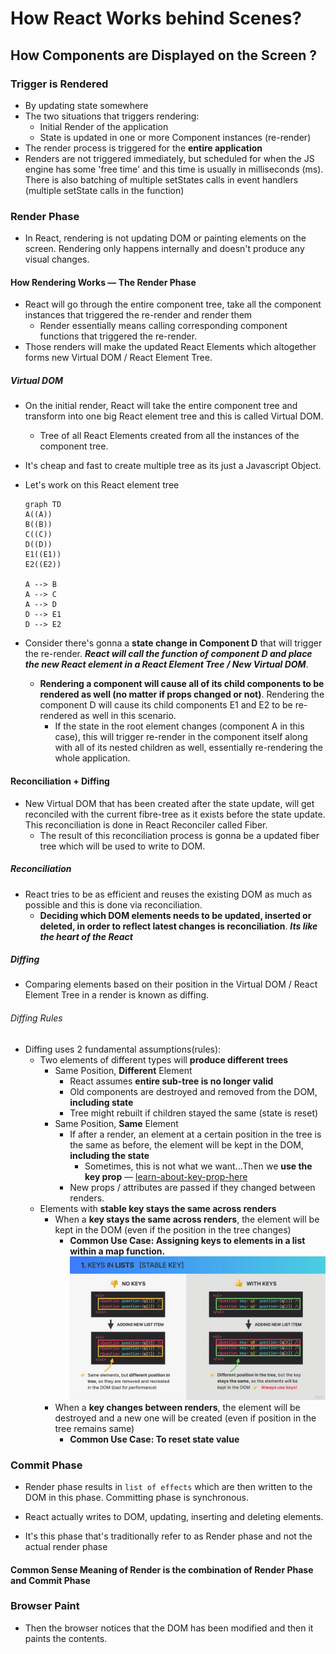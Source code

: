 # How React Works behind Scenes?

## How Components are Displayed on the Screen ?

### Trigger is Rendered

- By updating state somewhere
- The two situations that triggers rendering:
  - Initial Render of the application
  - State is updated in one or more Component instances (re-render)
- The render process is triggered for the **entire application**
- Renders are not triggered immediately, but scheduled for when the JS engine has some 'free time' and this time is usually in milliseconds (ms). There is also batching of multiple setStates calls in event handlers (multiple setState calls in the function)

### Render Phase

- In React, rendering is not updating DOM or painting elements on the screen. Rendering only happens internally and doesn't produce any visual changes.

#### How Rendering Works &mdash; The Render Phase

- React will go through the entire component tree, take all the component instances that triggered the re-render and render them
  - Render essentially means calling corresponding component functions that triggered the re-render.
- Those renders will make the updated React Elements which altogether forms new Virtual DOM / React Element Tree.

##### Virtual DOM

- On the initial render, React will take the entire component tree and transform into one big React element tree and this is called Virtual DOM.
  - Tree of all React Elements created from all the instances of the component tree.
- It's cheap and fast to create multiple tree as its just a Javascript Object.
- Let's work on this React element tree

    ```mermaid
    graph TD
    A((A))
    B((B))
    C((C))
    D((D))
    E1((E1))
    E2((E2))

    A --> B
    A --> C
    A --> D
    D --> E1
    D --> E2
    ```

- Consider there's gonna a **state change in Component D** that will trigger the re-render. _**React will call the function of component D and place the new React element in a React Element Tree / New Virtual DOM**_.
  - **Rendering a component will cause all of its child components to be rendered as well (no matter if props changed or not)**. Rendering the component D will cause its child components E1 and E2 to be re-rendered as well in this scenario.
    - If the state in the root element changes (component A in this case), this will trigger re-render in the component itself along with all of its nested children as well, essentially re-rendering the whole application.

#### Reconciliation + Diffing

- New Virtual DOM that has been created after the state update, will get reconciled with the current fibre-tree as it exists before the state update. This reconciliation is done in React Reconciler called Fiber.
  - The result of this reconciliation process is gonna be a updated fiber tree which will be used to write to DOM.

##### Reconciliation

- React tries to be as efficient and reuses the existing DOM as much as possible and this is done via reconciliation.
  - **Deciding which DOM elements needs to be updated, inserted or deleted, in order to reflect latest changes is reconciliation**. _**Its like the heart of the React**_

##### Diffing

- Comparing elements based on their position in the Virtual DOM / React Element Tree in a render is known as diffing.

###### Diffing Rules

- Diffing uses 2 fundamental assumptions(rules):
  - Two elements of different types will **produce different trees**
    - Same Position, **Different** Element
      - React assumes **entire sub-tree is no longer valid**
      - Old components are destroyed and removed from the DOM, **including state**
      - Tree might rebuilt if children stayed the same (state is reset)
    - Same Position, **Same** Element
      - If after a render, an element at a certain position in the tree is the same as before, the element will be kept in the DOM, **including the state**
        - Sometimes, this is not what we want...Then we **use the key prop** &mdash; [learn-about-key-prop-here](./react_props.md#key-prop)
      - New props / attributes are passed if they changed between renders.
  - Elements with **stable key stays the same across renders**
    - When a **key stays the same across renders**, the element will be kept in the DOM (even if the position in the tree changes)
      - **Common Use Case: Assigning keys to elements in a list within a map function.**
      ![diffing-rules-key-prop](imgs/diffing-rule-key-prop.jpg)
    - When a **key changes between renders**, the element will be destroyed and a new one will be created (even if position in the tree remains same)
      - **Common Use Case: To reset state value**

### Commit Phase

- Render phase results in `list of effects` which are then written to the DOM in this phase. Committing phase is synchronous.

- React actually writes to DOM, updating, inserting and deleting elements.
- It's this phase that's traditionally refer to as Render phase and not the actual render phase

#### Common Sense Meaning of Render is the combination of Render Phase and Commit Phase

### Browser Paint

- Then the browser notices that the DOM has been modified and then it paints the contents.
